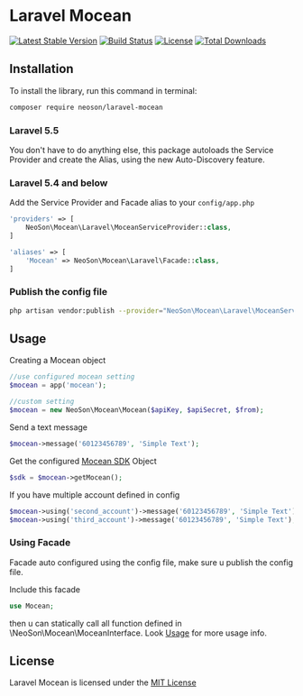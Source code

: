 Laravel Mocean
===============
[![Latest Stable Version](https://poser.pugx.org/neoson/laravel-mocean/v/stable)](https://packagist.org/packages/neoson/laravel-mocean)
[![Build Status](https://travis-ci.com/lkloon123/laravel-mocean.svg?branch=master)](https://travis-ci.com/lkloon123/laravel-mocean)
[![License](https://poser.pugx.org/neoson/laravel-mocean/license)](https://packagist.org/packages/neoson/laravel-mocean)
[![Total Downloads](https://poser.pugx.org/neoson/laravel-mocean/downloads)](https://packagist.org/packages/neoson/laravel-mocean)

## Installation

To install the library, run this command in terminal:
```bash
composer require neoson/laravel-mocean
```

### Laravel 5.5

You don't have to do anything else, this package autoloads the Service Provider and create the Alias, using the new Auto-Discovery feature.

### Laravel 5.4 and below

Add the Service Provider and Facade alias to your `config/app.php`

```php
'providers' => [
    NeoSon\Mocean\Laravel\MoceanServiceProvider::class,
]

'aliases' => [
    'Mocean' => NeoSon\Mocean\Laravel\Facade::class,
]
```

### Publish the config file

```bash
php artisan vendor:publish --provider="NeoSon\Mocean\Laravel\MoceanServiceProvider"
```

## Usage

Creating a Mocean object
```php
//use configured mocean setting
$mocean = app('mocean');

//custom setting
$mocean = new NeoSon\Mocean\Mocean($apiKey, $apiSecret, $from);
```

Send a text message
```php
$mocean->message('60123456789', 'Simple Text');
```

Get the configured [Mocean SDK](https://github.com/MoceanAPI/mocean-sdk-php) Object
```php
$sdk = $mocean->getMocean();
```

If you have multiple account defined in config
```php
$mocean->using('second_account')->message('60123456789', 'Simple Text');
$mocean->using('third_account')->message('60123456789', 'Simple Text');
```

### Using Facade

Facade auto configured using the config file, make sure u publish the config file.

Include this facade
```php
use Mocean;
```

then u can statically call all function defined in \NeoSon\Mocean\MoceanInterface.
Look [Usage](#usage) for more usage info.

## License

Laravel Mocean is licensed under the [MIT License](LICENSE)
